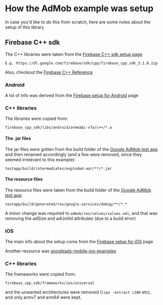 # How the AdMob example was setup

In case you'd like to do this from scratch, here are some notes about the setup of this library

## Firebase C++ sdk

The C++ libraries were taken from the [Firebase C++ sdk setup page](https://firebase.google.com/docs/cpp/setup)

	E.g. https://dl.google.com/firebase/sdk/cpp/firebase_cpp_sdk_3.1.0.zip

Also, checkout the [Firebase C++ Reference](https://firebase.google.com/docs/reference/cpp/)

### Android

A lot of info was derived from the [Firebase setup for Android](https://firebase.google.com/docs/cpp/setup#setup_for_android) page


### C++ libraries

The libraries were copied from:

	firebase_cpp_sdk/libs/android/armeabi-v7a/c++/*.a

#### The .jar files

The jar files were gotten from the build folder of the [Google AdMob test app](https://github.com/firebase/quickstart-cpp/tree/master/admob/testapp) and then renamed accordingly (and a few were removed, since they seemed irrelevant to this example):

    testapp/build/intermediates/exploded-aar/**/*.jar


#### The resource files

The resource files were taken from the build folder of the [Google AdMob test app](https://github.com/firebase/quickstart-cpp/tree/master/admob/testapp):

	testapp/build/generated/res/google-services/debug/**/*.*

A minor change was required to ```admob/res/values/values.xml```, and that was removing the adSize and adUnitId attributes (due to a build error)


### iOS

The main info about the setup come from the [Firebase setup for iOS](https://firebase.google.com/docs/cpp/setup#setup_for_ios) page

Another resource was [googleads-mobile-ios-examples](https://github.com/googleads/googleads-mobile-ios-examples)


### C++ libraries

The frameworks were copied from:

	firebase_cpp_sdk/frameworks/ios/universal

and the unwanted architectures were removed (```lipo -extract i386``` etc), and only armv7 and arm64 were kept.

